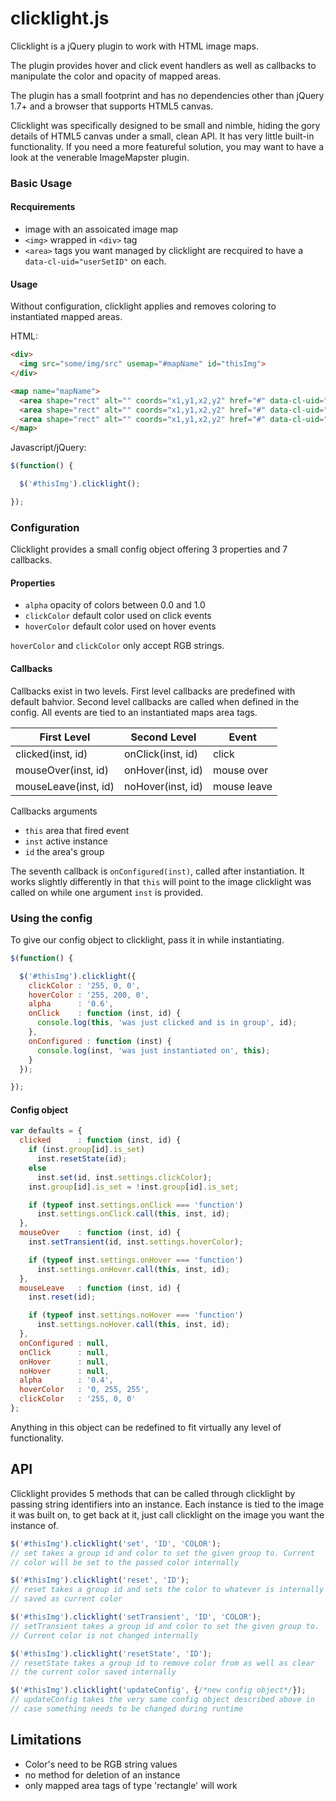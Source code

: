 # clicklight.js

Clicklight is a jQuery plugin to work with HTML image maps.

The plugin provides hover and click event handlers as well as
callbacks to manipulate the color and opacity of mapped areas.

The plugin has a small footprint and has no dependencies other than
jQuery 1.7+ and a browser that supports HTML5 canvas.

Clicklight was specifically designed to be small and nimble, hiding
the gory details of HTML5 canvas under a small, clean API. It has very
little built-in functionality. If you need a more featureful solution,
you may want to have a look at the venerable ImageMapster plugin.

### Basic Usage

#### Recquirements

* image with an assoicated image map
* `<img>` wrapped in `<div>` tag
* `<area>` tags you want managed by clicklight are recquired to have a
  `data-cl-uid="userSetID"` on each.
#### Usage

Without configuration, clicklight applies and removes coloring to
instantiated mapped areas.

HTML:
```html
<div>
  <img src="some/img/src" usemap="#mapName" id="thisImg">
</div>

<map name="mapName">
  <area shape="rect" alt="" coords="x1,y1,x2,y2" href="#" data-cl-uid="1" title="example">
  <area shape="rect" alt="" coords="x1,y1,x2,y2" href="#" data-cl-uid="2" title="example">
  <area shape="rect" alt="" coords="x1,y1,x2,y2" href="#" data-cl-uid="2" title="example">
</map>
```
Javascript/jQuery:
```javascript
$(function() {

  $('#thisImg').clicklight();

});
```

### Configuration

Clicklight provides a small config object offering 3 properties
and 7 callbacks.

#### Properties

* `alpha` opacity of colors between 0.0 and 1.0
* `clickColor` default color used on click events
* `hoverColor` default color used on hover events

`hoverColor` and `clickColor` only accept RGB strings.

#### Callbacks

Callbacks exist in two levels. First level callbacks are predefined
with default bahvior. Second level callbacks are called when defined
in the config. All events are tied to an instantiated maps area tags.

|First Level          |Second Level          |Event        |
|---------------------|----------------------|-------------|
|clicked(inst, id)    | onClick(inst, id)    | click       |
|mouseOver(inst, id)  | onHover(inst, id)    | mouse over  |
|mouseLeave(inst, id) | noHover(inst, id)    | mouse leave |

Callbacks arguments
* `this` area that fired event
* `inst` active instance
* `id` the area's group

The seventh callback is `onConfigured(inst)`, called after instantiation.
It works slightly differently in that `this` will point to the image clicklight
was called on while one argument `inst` is provided.

### Using the config

To give our config object to clicklight, pass it in while
instantiating.

```javascript
$(function() {

  $('#thisImg').clicklight({
    clickColor : '255, 0, 0',
    hoverColor : '255, 200, 0',
    alpha      : '0.6',
    onClick    : function (inst, id) {
      console.log(this, 'was just clicked and is in group', id);
    },
    onConfigured : function (inst) {
      console.log(inst, 'was just instantiated on', this);
    }
  });

});
```

#### Config object

```javascript
var defaults = {
  clicked      : function (inst, id) {
    if (inst.group[id].is_set)
      inst.resetState(id);
    else
      inst.set(id, inst.settings.clickColor);
    inst.group[id].is_set = !inst.group[id].is_set;

    if (typeof inst.settings.onClick === 'function')
      inst.settings.onClick.call(this, inst, id);
  },
  mouseOver    : function (inst, id) {
    inst.setTransient(id, inst.settings.hoverColor);

    if (typeof inst.settings.onHover === 'function')
      inst.settings.onHover.call(this, inst, id);
  },
  mouseLeave   : function (inst, id) {
    inst.reset(id);

    if (typeof inst.settings.noHover === 'function')
      inst.settings.noHover.call(this, inst, id);
  },
  onConfigured : null,
  onClick      : null,
  onHover      : null,
  noHover      : null,
  alpha        : '0.4',
  hoverColor   : '0, 255, 255',
  clickColor   : '255, 0, 0'
};
```
Anything in this object can be redefined to fit virtually any level of functionality.

## API

Clicklight provides 5 methods that can be called through clicklight by
passing string identifiers into an instance.  Each instance is tied to
the image it was built on, to get back at it, just call clicklight on
the image you want the instance of.

```javascript
$('#thisImg').clicklight('set', 'ID', 'COLOR');
// set takes a group id and color to set the given group to. Current
// color will be set to the passed color internally

$('#thisImg').clicklight('reset', 'ID');
// reset takes a group id and sets the color to whatever is internally
// saved as current color

$('#thisImg').clicklight('setTransient', 'ID', 'COLOR');
// setTransient takes a group id and color to set the given group to.
// Current color is not changed internally

$('#thisImg').clicklight('resetState', 'ID');
// resetState takes a group id to remove color from as well as clear
// the current color saved internally

$('#thisImg').clicklight('updateConfig', {/*new config object*/});
// updateConfig takes the very same config object described above in
// case something needs to be changed during runtime
```

## Limitations

* Color's need to be RGB string values
* no method for deletion of an instance
* only mapped area tags of type 'rectangle' will work
